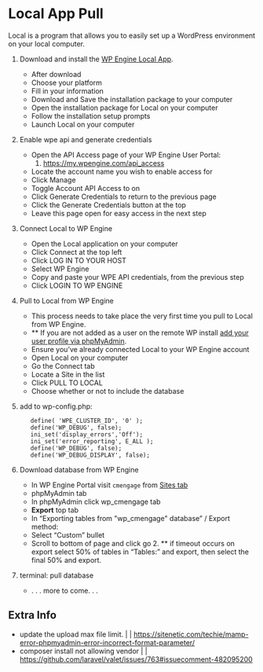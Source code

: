 # Local App Pull

Local is a program that allows you to easily set up a WordPress environment on your local computer.



1. Download and install the [WP Engine Local App](http://localwp.com/).
    *   After download
    *   Choose your platform
    *   Fill in your information
    *   Download and Save the installation package to your computer
    *   Open the installation package for Local on your computer
    *   Follow the installation setup prompts
    *   Launch Local on your computer
2. Enable wpe api and generate credentials
    *   Open the API Access page of your WP Engine User Portal:
        1. https://my.wpengine.com/api_access
    *   Locate the account name you wish to enable access for
    *   Click Manage
    *   Toggle Account API Access to on
    *   Click Generate Credentials to return to the previous page
    *   Click the Generate Credentials button at the top
    *   Leave this page open for easy access in the next step
3. Connect Local to WP Engine
    *   Open the Local application on your computer
    *   Click Connect at the top left
    *   Click LOG IN TO YOUR HOST
    *   Select WP Engine
    *   Copy and paste your WPE API credentials, from the previous step
    *   Click LOGIN TO WP ENGINE
4. Pull to Local from WP Engine
    *   This process needs to take place the very first time you pull to Local from WP Engine.
    *   ** If you are not added as a user on the remote WP install [add your user profile via phpMyAdmin](https://wpengine.com/support/add-admin-user-phpmyadmin/).
    *   Ensure you’ve already connected Local to your WP Engine account
    *   Open Local on your computer
    *   Go the Connect tab
    *   Locate a Site in the list
    *   Click PULL TO LOCAL
    *   Choose whether or not to include the database
5. add to wp-config.php:

    ```
       define( 'WPE_CLUSTER_ID', '0' );
       define('WP_DEBUG', false);
       ini_set('display_errors','Off');
       ini_set('error_reporting', E_ALL );
       define('WP_DEBUG', false);
       define('WP_DEBUG_DISPLAY', false);
    ```


6. Download database from WP Engine
    *   In WP Engine Portal visit `cmengage` from [Sites tab](https://my.wpengine.com/sites)
    *   phpMyAdmin tab
    *   In phpMyAdmin click wp_cmengage tab
    *   **Export** top tab
    *   In “Exporting tables from "wp_cmengage" database” / Export method:
    *   Select “Custom” bullet
    *   Scroll to bottom of page and click go
        2. ** if timeout occurs on export select 50% of tables in “Tables:” and export, then select the final 50% and export.
7. terminal: pull database
    *   . . . more to come. . .


## Extra Info



*   update the upload max file limit.  |  | https://sitenetic.com/techie/mamp-error-phpmyadmin-error-incorrect-format-parameter/
*   composer install not allowing vendor |  | https://github.com/laravel/valet/issues/763#issuecomment-482095200

